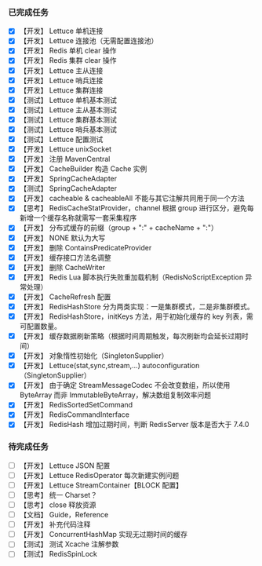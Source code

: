 ### 已完成任务

- [X] 【开发】 Lettuce 单机连接
- [X] 【开发】 Lettuce 连接池（无需配置连接池）
- [X] 【开发】 Redis 单机 clear 操作
- [X] 【开发】 Redis 集群 clear 操作
- [X] 【开发】 Lettuce 主从连接
- [X] 【开发】 Lettuce 哨兵连接
- [X] 【开发】 Lettuce 集群连接
- [X] 【测试】 Lettuce 单机基本测试
- [X] 【测试】 Lettuce 主从基本测试
- [X] 【测试】 Lettuce 集群基本测试
- [X] 【测试】 Lettuce 哨兵基本测试
- [X] 【测试】 Lettuce 配置测试
- [X] 【开发】 Lettuce unixSocket
- [X] 【开发】 注册 MavenCentral
- [X] 【开发】 CacheBuilder 构造 Cache 实例
- [X] 【开发】 SpringCacheAdapter
- [X] 【测试】 SpringCacheAdapter
- [X] 【开发】 cacheable & cacheableAll 不能与其它注解共同用于同一个方法
- [X] 【思考】 RedisCacheStatProvider，channel 根据 group 进行区分，避免每新增一个缓存名称就需写一套采集程序
- [X] 【开发】 分布式缓存的前缀（group + ":" + cacheName + ":"）
- [X] 【开发】 NONE 默认为大写
- [X] 【开发】 删除 ContainsPredicateProvider
- [X] 【开发】 缓存接口方法名调整
- [X] 【开发】 删除 CacheWriter
- [X] 【开发】 Redis Lua 脚本执行失败重加载机制（RedisNoScriptException 异常处理）
- [X] 【开发】 CacheRefresh 配置
- [X] 【开发】 RedisHashStore 分为两类实现：一是集群模式，二是非集群模式。
- [X] 【开发】 RedisHashStore，initKeys 方法，用于初始化缓存的 key 列表，需可配置数量。
- [X] 【开发】 缓存数据刷新策略（根据时间周期触发，每次刷新均会延长过期时间）
- [X] 【开发】 对象惰性初始化（SingletonSupplier）
- [X] 【开发】 Lettuce(stat,sync,stream,...) autoconfiguration（SingletonSupplier）
- [X] 【开发】 由于确定 StreamMessageCodec 不会改变数组，所以使用 ByteArray 而非 ImmutableByteArray，解决数组复制效率问题
- [X] 【开发】 RedisSortedSetCommand
- [X] 【开发】 RedisCommandInterface
- [X] 【开发】 RedisHash 增加过期时间，判断 RedisServer 版本是否大于 7.4.0

### 待完成任务

- [ ] 【开发】 Lettuce JSON 配置
- [ ] 【开发】 Lettuce RedisOperator 每次新建实例问题
- [ ] 【开发】 Lettuce StreamContainer【BLOCK 配置】
- [ ] 【思考】 统一 Charset？
- [ ] 【思考】 close 释放资源
- [ ] 【文档】 Guide，Reference
- [ ] 【开发】 补充代码注释
- [ ] 【开发】 ConcurrentHashMap 实现无过期时间的缓存
- [ ] 【测试】 测试 Xcache 注解参数
- [ ] 【测试】 RedisSpinLock

